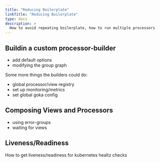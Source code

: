 ```yaml
---
title: "Reducing Boilerplate"
linkTitle: "Reducing Boilerplate"
type: docs
description: >
  How to avoid repeating boilerplate, how to run multiple processors
---
```




## Buildin a custom processor-builder

* add default options
* modifying the group graph

Some more things the builders could do:

* global processor/view registry
* set up monitoring/metrics
* set global goka config


## Composing Views and Processors

* using error-groups
* waiting for views


## Liveness/Readiness

How to get liveness/readiness for kubernetes healtz checks
